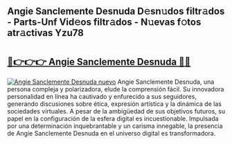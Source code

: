 ## Angie Sanclemente Desnuda D𝚎sn𝚞dos filtr𝚊dos - Parts-Unf Vid𝚎os filtr𝚊dos - N𝚞evas f𝚘tos atr𝚊ctivas Yzu78

# <h2><a href="http://mb0wb9.tromn.icu/?c=Angie+Sanclemente+Desnuda">🔗👉👉👉 Angie Sanclemente Desnuda 🔗🔗</a></h2>

[![Angie Sanclemente Desnuda nuevo](https://i.imgur.com/pEAQMta.gif)](http://mb0wb9.tromn.icu/?c=Angie+Sanclemente+Desnuda)
Angie Sanclemente Desnuda, una persona compleja y polarizadora, elude la comprensión fácil. Su innovadora personalidad en línea ha cautivado y enfurecido a sus seguidores, generando discusiones sobre ética, expresión artística y la dinámica de las sociedades virtuales. A pesar de la ambigüedad de sus objetivos futuros, su papel en la configuración de la esfera digital es incuestionable. Impulsada por una determinación inquebrantable y un carisma innegable, la presencia de Angie Sanclemente Desnuda en el universo digital es transformadora.
